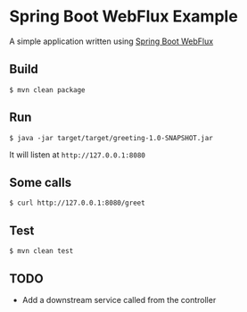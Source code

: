 # Spring Boot WebFlux Example

A simple application written using [Spring Boot WebFlux](https://spring.io/guides/gs/reactive-rest-service/)

## Build

```
$ mvn clean package
```

## Run

```
$ java -jar target/target/greeting-1.0-SNAPSHOT.jar
```

It will listen at `http://127.0.0.1:8080`

## Some calls

```
$ curl http://127.0.0.1:8080/greet
```

## Test

```
$ mvn clean test
```

## TODO

- Add a downstream service called from the controller